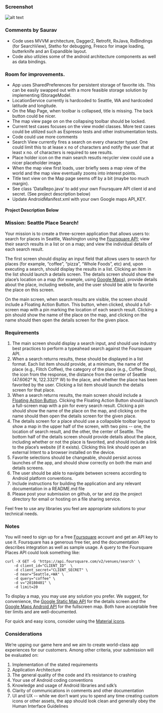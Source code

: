 
### Screenshot
![alt text](https://github.com/sauravrp/Places/blob/master/screenshots/places.gif)

### Comments by Saurav
* Code uses MVVM architecture, Dagger2, Retrofit, RxJava, RxBindings (for SearchView), Stetho for debugging, Fresco for image loading, butterknife and an Expandible layout.
* Code also utlizies some of the android architecture components as well as data bindings.

### Room for improvements.
* App uses SharedPreferences for persistent storage of favorite ids. This can be easily swapped out with a more feasible storage solution by implementing IStorageModel.
* LocationService currently is hardcoded to Seattle, WA and hardcoded latitude and longitude.
* On the Map Page, when toolbar is collapsed, title is missing. The back button could be nicer.
* The map view page on on the collapsing toolbar should be locked.
* Current test cases focuses on the view model classes. More test cases could be utilized such as Espresso tests and other instrumentation tests.
* Code could use more comments
* Search View currently fires a search on every character typed. One could limit this to at lease x no of characters and notify the user that at least x no. of characters is required to see results.
* Place holder icon on the main search resutls recycler view could use a nicer placeholder image.
* When the map view first loads, user briefly sees a map view of the world and the map view eventually zooms into interest points.
* Title text view on the Map page seems off by a bit (maybe too much margin).
* See class 'DataRepo.java' to add your own Foursquare API client id and secret. (See project description below) 
* Update AndroidManifest.xml with your own Google maps API_KEY.



#### Project Description Below

### Mission: Seattle Place Search!

Your mission is to create a three-screen application that allows users to: search for places in Seattle, Washington using the [Foursquare API](https://developer.foursquare.com/places-api); view their search results in a list or on a map; and view the individual details of each search result.

The first screen should display an input field that allows users to search for places (for example, “coffee”, “pizza”, “Whole Foods”, etc) and, upon executing a search, should display the results in a list. Clicking an item in the list should launch a details screen. The details screen should show the place’s location on a map (for example, using [Google Maps](https://developers.google.com/maps/documentation/static-maps/)), provide details about the place, including website, and the user should be able to favorite the place on this screen.

On the main screen, when search results are visible, the screen should include a Floating Action Button. This button, when clicked, should a full-screen map with a pin marking the location of each search result. Clicking a pin should show the name of the place on the map, and clicking on the name should then open the details screen for the given place.

### Requirements

1. The main screen should display a search input, and should use industry best practices to perform a typeahead search against the Foursquare API.
2. When a search returns results, these should be displayed in a list format. Each list item should provide, at a minimum, the name of the place (e.g., Flitch Coffee), the category of the place (e.g., Coffee Shop), the icon from the response, the distance from the center of Seattle (47.6062° N, 122.3321° W) to the place, and whether the place has been favorited by the user. Clicking a list item should launch the details screen for that place.
3. When a search returns results, the main screen should include a [Floating Action Button](https://developer.android.com/reference/android/support/design/widget/FloatingActionButton.html). Clicking the Floating Action Button should launch a full-screen map with a pin for every search result. Clicking a pin should show the name of the place on the map, and clicking on the name should then open the details screen for the given place.
4. The details screen for a place should use a collapsible toolbar layout to show a map in the upper half of the screen, with two pins -- one, the location of search result, and the other, the center of Seattle. The bottom half of the details screen should provide details about the place, including whether or not the place is favorited, and should include a link to the place’s website (if it exists). Clicking this link should open an external Intent to a browser installed on the device.
5. Favorite selections should be changeable, should persist across launches of the app, and should show correctly on both the main and details screens.
6. The user should be able to navigate between screens according to Android platform conventions.
7. Include instructions for building the application and any relevant documentation in a README.md file
8. Please post your submission on github, or tar and zip the project directory for email or hosting on a file sharing service.

Feel free to use any libraries you feel are appropriate solutions to your technical needs.

### Notes

You will need to sign up for a free [Foursquare](https://developer.foursquare.com/places-api) account and get an API key to use it. Foursquare has a generous free tier, and the documentation describes integration as well as sample usage. A query to the Foursquare Places API could look something like:

```
curl -X GET -G 'https://api.foursquare.com/v2/venues/search' \
    -d client_id="CLIENT_ID"  \
    -d client_secret="CLIENT_SECRET" \
    -d near="Seattle,+WA" \
    -d query="coffee" \
    -d v="20180401" \
    -d limit=20
```

To display a map, you may use any solution you prefer. We suggest, for convenience, the [Google Static Map API](https://developers.google.com/maps/documentation/static-maps/) for the details screen and the [Google Maps Android API](https://developers.google.com/maps/android/) for the fullscreen map. Both have acceptable free tier limits and are well-documented.

For quick and easy icons, consider using the [Material icons](https://material.io/icons/).

### Considerations

We’re upping our game here and we aim to create world-class app experiences for our customers. Among other criteria, your submission will be evaluated on:

1. Implementation of the stated requirements
2. Application Architecture
3. The general quality of the code and it’s resistance to crashing
4. Your use of Android coding conventions
5. Knowledge and usage of Android libraries and sdk’s
6. Clarity of communications in comments and other documentation
7. UI and UX -- while we don’t want you to spend any time creating custom icons or other assets, the app should look clean and generally obey the Human Interface Guidelines
